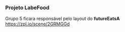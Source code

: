### Projeto LabeFood

Grupo 5 ficara responsável pelo layout do **futureEatsA**
https://zpl.io/scene/2GRMGGd
